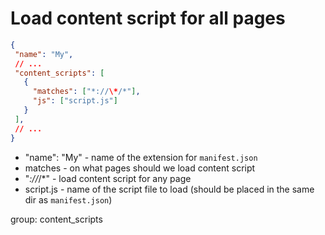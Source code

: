 # Load content script for all pages

```json
{
 "name": "My",
 // ...
 "content_scripts": [
   {
     "matches": ["*://\*/*"],
     "js": ["script.js"]
   }
 ],
 // ...
}
```

- "name": "My" - name of the extension for `manifest.json`
- matches - on what pages should we load content script
- "*://*/*" - load content script for any page
- script.js - name of the script file to load (should be placed in the same dir as `manifest.json`)

group: content_scripts
